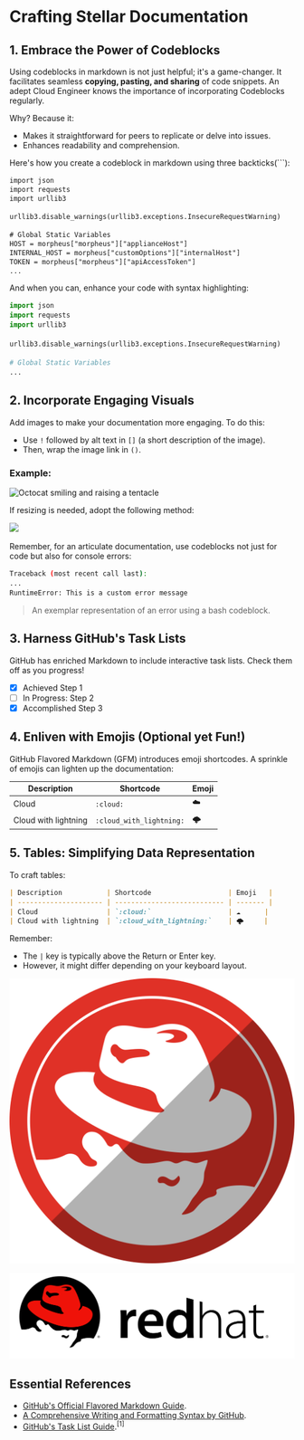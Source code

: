 # Crafting Stellar Documentation

## 1. Embrace the Power of Codeblocks

Using codeblocks in markdown is not just helpful; it's a game-changer. It facilitates seamless **copying, pasting, and sharing** of code snippets. An adept Cloud Engineer knows the importance of incorporating Codeblocks regularly. 

Why? Because it:
- Makes it straightforward for peers to replicate or delve into issues.
- Enhances readability and comprehension.

Here's how you create a codeblock in markdown using three backticks(```):

```
import json
import requests
import urllib3

urllib3.disable_warnings(urllib3.exceptions.InsecureRequestWarning)

# Global Static Variables
HOST = morpheus["morpheus"]["applianceHost"]
INTERNAL_HOST = morpheus["customOptions"]["internalHost"]
TOKEN = morpheus["morpheus"]["apiAccessToken"]
...
```

And when you can, enhance your code with syntax highlighting:

```python
import json
import requests
import urllib3

urllib3.disable_warnings(urllib3.exceptions.InsecureRequestWarning)

# Global Static Variables
...
```

## 2. Incorporate Engaging Visuals

Add images to make your documentation more engaging. To do this:
- Use `!` followed by alt text in `[]` (a short description of the image).
- Then, wrap the image link in `()`.

### Example:
![Octocat smiling and raising a tentacle](https://myoctocat.com/assets/images/base-octocat.svg)

If resizing is needed, adopt the following method:

<img width="200px" src="https://myoctocat.com/assets/images/base-octocat.svg" />

Remember, for an articulate documentation, use codeblocks not just for code but also for console errors:

```bash
Traceback (most recent call last):
...
RuntimeError: This is a custom error message
```

> An exemplar representation of an error using a bash codeblock.

## 3. Harness GitHub's Task Lists

GitHub has enriched Markdown to include interactive task lists. Check them off as you progress!

- [x] Achieved Step 1
- [ ] In Progress: Step 2
- [x] Accomplished Step 3

## 4. Enliven with Emojis (Optional yet Fun!)

GitHub Flavored Markdown (GFM) introduces emoji shortcodes. A sprinkle of emojis can lighten up the documentation:

| Description           | Shortcode                   | Emoji   |
| --------------------- | --------------------------- | ------- |
| Cloud                 | `:cloud:`                   | ☁️      |
| Cloud with lightning  | `:cloud_with_lightning:`    | 🌩️     |

## 5. Tables: Simplifying Data Representation

To craft tables:

```md
| Description           | Shortcode                   | Emoji   |
| --------------------- | --------------------------- | ------- |
| Cloud                 | `:cloud:`                   | ☁️      |
| Cloud with lightning  | `:cloud_with_lightning:`    | 🌩️     |
```

Remember:
- The `|` key is typically above the Return or Enter key.
- However, it might differ depending on your keyboard layout.

![RedHat Logo](/assets/redhat-icon.svg)

![Morpheus Logo](/assets/morpheus-logo-v2.svg)

## Essential References

- [GitHub's Official Flavored Markdown Guide](https://github.github.com/gfm/).
- [A Comprehensive Writing and Formatting Syntax by GitHub](https://docs.github.com/en/get-started/writing-on-github/getting-started-with-writing-and-formatting-on-github/basic-writing-and-formatting=syntax#quoting-text).
- [GitHub's Task List Guide](https://docs.github.com/en/get-started/writing-on-github/getting-started-with-writing-and-formatting-on-github/basic-writing-and-formatting-syntax#task-lists).<sup>[1]</sup>
